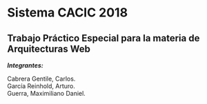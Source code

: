 # Sistema CACIC 2018  

## Trabajo Práctico Especial para la materia de Arquitecturas Web  

***Integrantes:***  

  Cabrera Gentile, Carlos.  
  García Reinhold, Arturo.  
  Guerra, Maximiliano Daniel.
  

